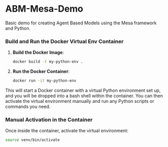 # ABM-Mesa-Demo
Basic demo for creating Agent Based Models using the Mesa framework and Python.


### Build and Run the Docker Virtual Env Container

1. **Build the Docker Image**:
   ```sh
   docker build -t my-python-env .
   ```

2. **Run the Docker Container**:
   ```sh
   docker run -it my-python-env
   ```

This will start a Docker container with a virtual Python environment set up, and you will be dropped into a bash shell within the container. You can then activate the virtual environment manually and run any Python scripts or commands you need.


### Manual Activation in the Container
Once inside the container, activate the virtual environment:
```sh
source venv/bin/activate
```
